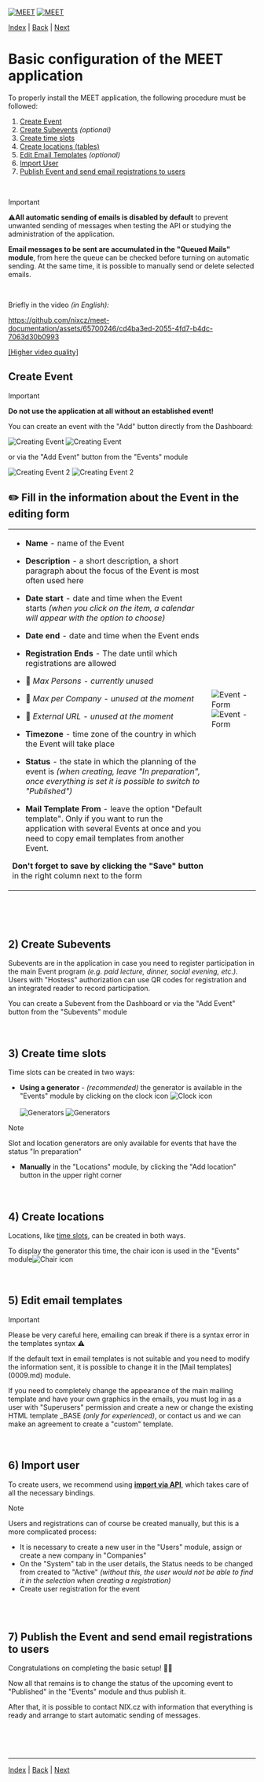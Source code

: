 [![MEET](../../_data/MEET_H_04.svg#gh-dark-mode-only "MEET")](../../README.md#gh-dark-mode-only)
[![MEET](../../_data/MEET_H_03.svg#gh-light-mode-only "MEET")](../../README.md#gh-light-mode-only)


[Index](../README.md) | [Back](0002.md) | [Next](0004.md)

# Basic configuration of the MEET application

To properly install the MEET application, the following procedure must be followed:
1) [Create Event](#_1)
2) [Create Subevents](#_2) *(optional)*
3) [Create time slots](#_3)
4) [Create locations (tables)](#_4)
5) [Edit Email Templates](#_5) *(optional)*
6) [Import User](#_6)
7) [Publish Event and send email registrations to users](#_7)
<br />

> [!IMPORTANT]
> ⚠️**All automatic sending of emails is disabled by default** to prevent unwanted sending of messages when testing the API or studying the administration of the application.
>
>**Email messages to be sent are accumulated in the "Queued Mails" module**, from here the queue can be checked before turning on automatic sending. At the same time, it is possible to manually send or delete selected emails.

<br />

Briefly in the video *(in English):*

https://github.com/nixcz/meet-documentation/assets/65700246/cd4ba3ed-2055-4fd7-b4dc-7063d30b0993

[[Higher video quality]](../../_data/basic.mp4)


## Create Event <a id='_1'></a>

> [!IMPORTANT]
> **Do not use the application at all without an established event!**

You can create an event with the "Add" button directly from the Dashboard:

![Creating Event](../../_data/screenshots/0002.png#gh-light-mode-only "")
![Creating Event](../../_data/screenshots/dark/0002.png#gh-dark-mode-only "")


or via the "Add Event" button from the "Events" module

![Creating Event 2](../../_data/screenshots/0003.png#gh-light-mode-only "")
![Creating Event 2](../../_data/screenshots/dark/0003.png#gh-dark-mode-only "")

## ✏️ Fill in the information about the Event in the editing form

<table>
<tr>
<td>

- **Name** - name of the Event

- **Description** - a short description, a short paragraph about the focus of the Event is most often used here
- **Date start** - date and time when the Event starts *(when you click on the item, a calendar will appear with the option to choose)*
- **Date end** - date and time when the Event ends
- **Registration Ends** - The date until which registrations are allowed
- 🚧 *Max Persons - currently unused*
- 🚧 *Max per Company - unused at the moment*
- 🚧 *External URL - unused at the moment*
- **Timezone** - time zone of the country in which the Event will take place
- **Status** - the state in which the planning of the event is *(when creating, leave "In preparation", once everything is set it is possible to switch to "Published")*
- **Mail Template From** - leave the option "Default template". Only if you want to run the application with several Events at once and you need to copy email templates from another Event.

**Don't forget to save by clicking the "Save" button** in the right column next to the form
</td>
<td>

![Event - Form](../../_data/screenshots/0004.png#gh-light-mode-only "")
![Event - Form](../../_data/screenshots/dark/0004.png#gh-dark-mode-only "")
</td>

</tr></table>
<br /><br /><br />

## 2) Create Subevents <a id='_2'></a>
Subevents are in the application in case you need to register participation in the main Event program
*(e.g. paid lecture, dinner, social evening, etc.)*. Users with "Hostess" authorization can use QR codes for registration and an integrated reader to record participation.

You can create a Subevent from the Dashboard or via the "Add Event" button from the "Subevents" module
<br /><br /><br />

## 3) Create time slots <a id='_3'></a>
Time slots can be created in two ways:

- **Using a generator** - *(recommended)*
the generator is available in the "Events" module by clicking on the clock icon ![Clock icon](../../_data/i-clock.svg)<br><br>
![Generators](../../_data/screenshots/0005.png#gh-light-mode-only "")
![Generators](../../_data/screenshots/dark/0005.png#gh-dark-mode-only "")

> [!NOTE]
> Slot and location generators are only available for events that have the status "In preparation"


- **Manually** in the "Locations" module, by clicking the "Add location" button in the upper right corner
<br /><br /><br />

## 4) Create locations <a id='_4'></a>
Locations, like [time slots](#_3), can be created in both ways.

To display the generator this time, the chair icon is used in the "Events" module![Chair icon](../../_data/i-chair.svg)
<br /><br /><br />

## 5) Edit email templates <a id='_5'></a>
> [!IMPORTANT]
> Please be very careful here, emailing can break if there is a syntax error in the templates syntax ⚠️

If the default text in email templates is not suitable and you need to modify the information sent, it is possible to change it in the [Mail templates] (0009.md) module.

If you need to completely change the appearance of the main mailing template and have your own graphics in the emails, you must log in as a user with "Superusers" permission and create a new or change the existing HTML template _BASE *(only for experienced)*, or contact us and we can make an agreement to create a "custom" template.
<br /><br /><br />

## 6) Import user <a id='_6'></a>
To create users, we recommend using **[import via API](0004.md)**, which takes care of all the necessary bindings.

> [!NOTE]
>Users and registrations can of course be created manually, but this is a more complicated process:
>- It is necessary to create a new user in the "Users" module, assign or create a new company in "Companies"
>- On the "System" tab in the user details, the Status needs to be changed from created to "Active" *(without this, the user would not be able to find it in the selection when creating a registration)*
>- Create user registration for the event

<br /><br />

## 7) Publish the Event and send email registrations to users <a id='_7'></a>
Congratulations on completing the basic setup! 🎉🥳

Now all that remains is to change the status of the upcoming event to "Published" in the "Events" module and thus publish it.

After that, it is possible to contact NIX.cz with information that everything is ready and arrange to start automatic sending of messages.

<br /><br /><br />

---
[Index](../README.md) | [Back](0002.md) | [Next](0004.md)